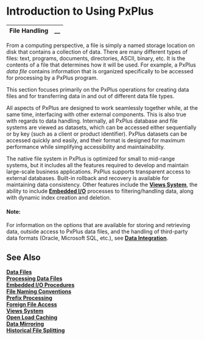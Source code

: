 # Introduction to Using PxPlus

**File Handling** |  **__**  
---|---  
  
From a computing perspective, a file is simply a named storage location on disk that contains a collection of data. There are many different types of files: text, programs, documents, directories, ASCII, binary, etc. It is the contents of a file that determines how it will be used. For example, a PxPlus _data file_ contains information that is organized specifically to be accessed for processing by a PxPlus program.

This section focuses primarily on the PxPlus operations for creating data files and for transferring data in and out of different data file types.

All aspects of PxPlus are designed to work seamlessly together while, at the same time, interfacing with other external components. This is also true with regards to data handling. Internally, all PxPlus database and file systems are viewed as datasets, which can be accessed either sequentially or by key (such as a client or product identifier). PxPlus datasets can be accessed quickly and easily, and their format is designed for maximum performance while simplifying accessibility and maintainability.

The native file system in PxPlus is optimized for small to mid-range systems, but it includes all the features required to develop and maintain large-scale business applications. PxPlus supports transparent access to external databases. Built-in rollback and recovery is available for maintaining data consistency. Other features include the **[Views System](../../Views%20System/Introduction.md)**, the ability to include **[Embedded I/O](Embedded%20IO%20Procedures/Overview.md)** processes to filtering/handling data, along with dynamic index creation and deletion.

#### **Note:**  
For information on the options that are available for storing and retrieving data, outside access to PxPlus data files, and the handling of third-party data formats (Oracle, Microsoft SQL, etc.), see **[Data Integration](../Data%20Integration/Introduction.md)**.

## See Also

**[Data Files](Data%20Files/Overview.md)  
[Processing Data Files](Processing%20Data%20Files/Overview.md)  
[Embedded I/O Procedures](Embedded%20IO%20Procedures/Overview.md)  
[File Naming Conventions](File%20Naming%20Conventions/Overview.md)  
[Prefix Processing](Prefix%20Processing/Overview.md)  
[Foreign File Access](Foreign%20File%20Access/Overview.md)  
[Views System](Views%20System/Overview.md)  
[Open Load Caching](Open%20Load%20Caching.md)  
[Data Mirroring](../../Data%20Mirroring/Introduction.md)  
[Historical File Splitting](../../Historical%20File%20Splitting/Introduction.md)**
